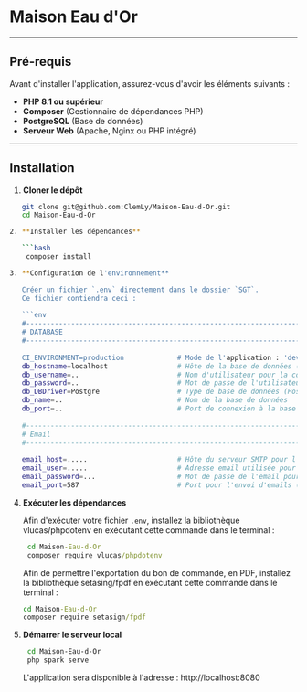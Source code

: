 # **Maison Eau d'Or**

---

## **Pré-requis**

Avant d'installer l'application, assurez-vous d'avoir les éléments suivants :

- **PHP 8.1 ou supérieur**
- **Composer** (Gestionnaire de dépendances PHP)
- **PostgreSQL** (Base de données)
- **Serveur Web** (Apache, Nginx ou PHP intégré)

---

## **Installation**

1. **Cloner le dépôt**

```bash
   git clone git@github.com:ClemLy/Maison-Eau-d-Or.git
   cd Maison-Eau-d-Or

2. **Installer les dépendances**

   ```bash
    composer install

3. **Configuration de l'environnement**

   Créer un fichier `.env` directement dans le dossier `SGT`.
   Ce fichier contiendra ceci :
   
   ```env
   #--------------------------------------------------------------------
   # DATABASE
   #--------------------------------------------------------------------
   
   CI_ENVIRONMENT=production             # Mode de l'application : 'development' ou 'production'
   db_hostname=localhost                 # Hôte de la base de données (souvent 'localhost')
   db_username=..                        # Nom d'utilisateur pour la connexion à la base de données
   db_password=..                        # Mot de passe de l'utilisateur de la base de données
   db_DBDriver=Postgre                   # Type de base de données (PostgreSQL dans ce cas)
   db_name=..                            # Nom de la base de données
   db_port=..                            # Port de connexion à la base de données (souvent 5432 pour PostgreSQL)
   
   #--------------------------------------------------------------------
   # Email
   #--------------------------------------------------------------------
   
   email_host=.....                      # Hôte du serveur SMTP pour l'envoi d'emails (ex : smtp.gmail.com)
   email_user=.....                      # Adresse email utilisée pour envoyer les emails (ex : votre-email@gmail.com)
   email_password=...                    # Mot de passe de l'email pour l'authentification SMTP
   email_port=587                        # Port pour l'envoi d'emails (587 est généralement utilisé pour TLS)
   ```

4. **Exécuter les dépendances**

   Afin d'exécuter votre fichier `.env`, installez la bibliothèque vlucas/phpdotenv en exécutant cette commande dans le terminal :
   ```cmd
    cd Maison-Eau-d-Or
    composer require vlucas/phpdotenv
   ```

   Afin de permettre l'exportation du bon de commande, en PDF, installez la bibliothèque setasing/fpdf en exécutant cette commande dans le terminal :
   ```cmd
   cd Maison-Eau-d-Or
   composer require setasign/fpdf
   ```

6. **Démarrer le serveur local**
  
   ```bash
    cd Maison-Eau-d-Or
    php spark serve
   ```
   
   L'application sera disponible à l'adresse : http://localhost:8080
